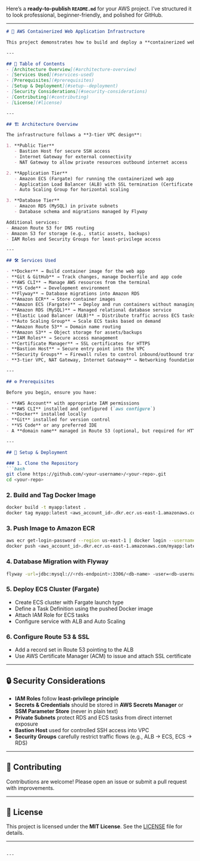 Here’s a **ready-to-publish `README.md`** for your AWS project. I’ve structured it to look professional, beginner-friendly, and polished for GitHub.

---

````markdown
# 🚀 AWS Containerized Web Application Infrastructure

This project demonstrates how to build and deploy a **containerized web application** on AWS using a secure and scalable **3-tier architecture**. It leverages modern DevOps practices with Docker, GitHub, and AWS services to create a production-ready environment.

---

## 📖 Table of Contents
- [Architecture Overview](#architecture-overview)
- [Services Used](#services-used)
- [Prerequisites](#prerequisites)
- [Setup & Deployment](#setup--deployment)
- [Security Considerations](#security-considerations)
- [Contributing](#contributing)
- [License](#license)

---

## 🏗️ Architecture Overview

The infrastructure follows a **3-tier VPC design**:

1. **Public Tier**
   - Bastion Host for secure SSH access
   - Internet Gateway for external connectivity
   - NAT Gateway to allow private resources outbound internet access

2. **Application Tier**
   - Amazon ECS (Fargate) for running the containerized web app
   - Application Load Balancer (ALB) with SSL termination (Certificate Manager)
   - Auto Scaling Group for horizontal scaling

3. **Database Tier**
   - Amazon RDS (MySQL) in private subnets
   - Database schema and migrations managed by Flyway

Additional services:
- Amazon Route 53 for DNS routing
- Amazon S3 for storage (e.g., static assets, backups)
- IAM Roles and Security Groups for least-privilege access

---

## 🛠️ Services Used

- **Docker** → Build container image for the web app  
- **Git & GitHub** → Track changes, manage Dockerfile and app code  
- **AWS CLI** → Manage AWS resources from the terminal  
- **VS Code** → Development environment  
- **Flyway** → Database migrations into Amazon RDS  
- **Amazon ECR** → Store container images  
- **Amazon ECS (Fargate)** → Deploy and run containers without managing servers  
- **Amazon RDS (MySQL)** → Managed relational database service  
- **Elastic Load Balancer (ALB)** → Distribute traffic across ECS tasks  
- **Auto Scaling Group** → Scale ECS tasks based on demand  
- **Amazon Route 53** → Domain name routing  
- **Amazon S3** → Object storage for assets/backups  
- **IAM Roles** → Secure access management  
- **Certificate Manager** → SSL certificates for HTTPS  
- **Bastion Host** → Secure entry point into the VPC  
- **Security Groups** → Firewall rules to control inbound/outbound traffic  
- **3-tier VPC, NAT Gateway, Internet Gateway** → Networking foundation  

---

## ⚙️ Prerequisites

Before you begin, ensure you have:

- **AWS Account** with appropriate IAM permissions  
- **AWS CLI** installed and configured (`aws configure`)  
- **Docker** installed locally  
- **Git** installed for version control  
- **VS Code** or any preferred IDE  
- A **domain name** managed in Route 53 (optional, but required for HTTPS/SSL setup)  

---

## 🚀 Setup & Deployment

### 1. Clone the Repository
```bash
git clone https://github.com/<your-username>/<your-repo>.git
cd <your-repo>
````

### 2. Build and Tag Docker Image

```bash
docker build -t myapp:latest .
docker tag myapp:latest <aws_account_id>.dkr.ecr.us-east-1.amazonaws.com/myapp:latest
```

### 3. Push Image to Amazon ECR

```bash
aws ecr get-login-password --region us-east-1 | docker login --username AWS --password-stdin <aws_account_id>.dkr.ecr.us-east-1.amazonaws.com
docker push <aws_account_id>.dkr.ecr.us-east-1.amazonaws.com/myapp:latest
```

### 4. Database Migration with Flyway

```bash
flyway -url=jdbc:mysql://<rds-endpoint>:3306/<db-name> -user=<db-username> -password=<db-password> migrate
```

### 5. Deploy ECS Cluster (Fargate)

* Create ECS cluster with Fargate launch type
* Define a Task Definition using the pushed Docker image
* Attach IAM Role for ECS tasks
* Configure service with ALB and Auto Scaling

### 6. Configure Route 53 & SSL

* Add a record set in Route 53 pointing to the ALB
* Use AWS Certificate Manager (ACM) to issue and attach SSL certificate

---

## 🔒 Security Considerations

* **IAM Roles** follow **least-privilege principle**
* **Secrets & Credentials** should be stored in **AWS Secrets Manager** or **SSM Parameter Store** (never in plain text)
* **Private Subnets** protect RDS and ECS tasks from direct internet exposure
* **Bastion Host** used for controlled SSH access into VPC
* **Security Groups** carefully restrict traffic flows (e.g., ALB → ECS, ECS → RDS)

---

## 🤝 Contributing

Contributions are welcome! Please open an issue or submit a pull request with improvements.

---

## 📜 License

This project is licensed under the **MIT License**. See the [LICENSE](LICENSE) file for details.

---

```

---

